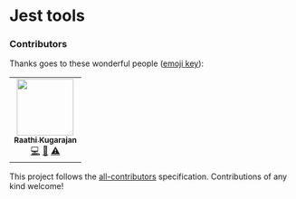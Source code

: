 # Jest tools

### Contributors

Thanks goes to these wonderful people ([emoji key](https://allcontributors.org/docs/en/emoji-key)):

<!-- ALL-CONTRIBUTORS-LIST:START - Do not remove or modify this section -->
<!-- prettier-ignore-start -->
<!-- markdownlint-disable -->
<table>
  <tr>
    <td align="center"><a href="https://twitter.com/Raathigesh"><img src="https://avatars0.githubusercontent.com/u/3108160?v=4" width="100px;" alt=""/><br /><sub><b>Raathi Kugarajan</b></sub></a><br /><a href="https://github.com/Raathigesh/waypoint/commits?author=Raathigesh" title="Code">💻</a> <a href="https://github.com/Raathigesh/waypoint/commits?author=Raathigesh" title="Documentation">📖</a> <a href="https://github.com/Raathigesh/waypoint/commits?author=Raathigesh" title="Tests">⚠️</a></td>
  </tr>
</table>

<!-- markdownlint-enable -->
<!-- prettier-ignore-end -->

<!-- ALL-CONTRIBUTORS-LIST:END -->

This project follows the [all-contributors](https://github.com/all-contributors/all-contributors) specification. Contributions of any kind welcome!
